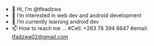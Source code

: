 - 👋 Hi, I’m @tfeadzwa
- 👀 I’m interested in web dev and android development
- 🌱 I’m currently learning android dev
- 📫 How to reach me ... 
             #Cell: +263 78 394 8647
             #email: tfadzwa02@gmail.com
